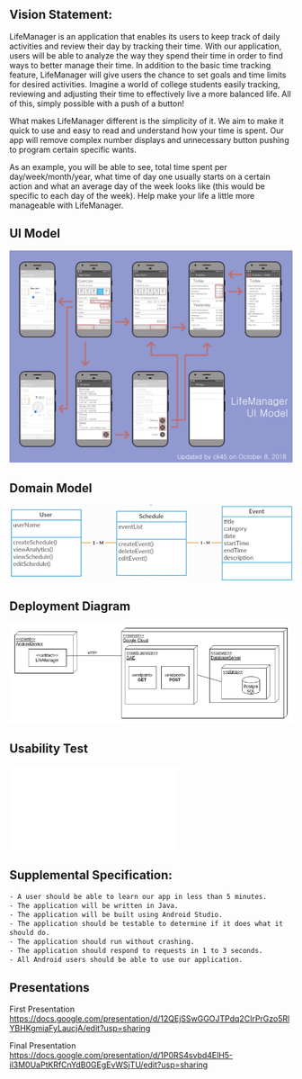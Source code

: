 ## Vision Statement:

LifeManager is an application that enables its users to keep track of daily activities and review their day by tracking their time. With our application, users will be able to analyze the way they spend their time in order to find ways to better manage their time. In addition to the basic time tracking feature, LifeManager will give users the chance to set goals and time limits for desired activities. Imagine a world of college students easily tracking, reviewing and adjusting their time to effectively live a more balanced life. All of this, simply possible with a push of a button!

What makes LifeManager different is the simplicity of it. We aim to make it quick to use and easy to read and understand how your time is spent. Our app will remove complex number displays and unnecessary button pushing to program certain specific wants.

As an example, you will be able to see, total time spent per day/week/month/year, what time of day one usually starts on a certain action and what an average day of the week looks like (this would be specific to each day of the week). Help make your life a little more manageable with LifeManager.

## UI Model
![UI Model](uimodel.jpg)


## Domain Model
![Domain Model](domainModel.jpg)

## Deployment Diagram
![Deployment Diagram](deploymentdiagram.jpg)

## Usability Test
![Usability Test Report](Usability_Test_Report.pdf)


## Supplemental Specification:
    - A user should be able to learn our app in less than 5 minutes.
    - The application will be written in Java.
    - The application will be built using Android Studio.
    - The application should be testable to determine if it does what it should do.
    - The application should run without crashing.
    - The application should respond to requests in 1 to 3 seconds.
    - All Android users should be able to use our application.
    
## Presentations
First Presentation
https://docs.google.com/presentation/d/12QEjSSwGGOJTPdq2CIrPrGzo5RlYBHKgmiaFyLaucjA/edit?usp=sharing

Final Presentation
https://docs.google.com/presentation/d/1P0RS4svbd4ElH5-il3M0UaPtKRfCnYdB0GEgEvWSjTU/edit?usp=sharing
